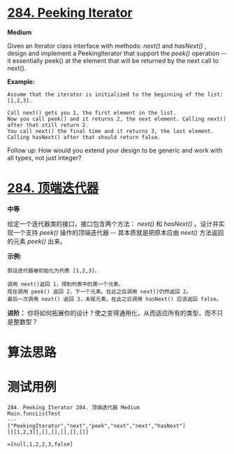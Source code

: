 # [284. Peeking Iterator][enTitle]

**Medium**

Given an Iterator class interface with methods:  *next()*  and  *hasNext()* , design and implement a PeekingIterator that support the  *peek()*  operation -- it essentially peek() at the element that will be returned by the next call to next().

**Example:**

```
Assume that the iterator is initialized to the beginning of the list: [1,2,3].

Call next() gets you 1, the first element in the list.
Now you call peek() and it returns 2, the next element. Calling next() after that still return 2.
You call next() the final time and it returns 3, the last element.
Calling hasNext() after that should return false.

```

Follow up: How would you extend your design to be generic and work with all types, not just integer?


# [284. 顶端迭代器][cnTitle]

**中等**

给定一个迭代器类的接口，接口包含两个方法：  *next()*  和  *hasNext()* 。设计并实现一个支持  *peek()*  操作的顶端迭代器 -- 其本质就是把原本应由  *next()*  方法返回的元素  *peek()*  出来。

**示例:**

```
假设迭代器被初始化为列表 [1,2,3]。

调用 next()返回 1，得到列表中的第一个元素。
现在调用 peek() 返回 2，下一个元素。在此之后调用 next()仍然返回 2。
最后一次调用 next() 返回 3，末尾元素。在此之后调用 hasNext() 应该返回 false。

```

**进阶：** 你将如何拓展你的设计？使之变得通用化，从而适应所有的类型，而不只是整数型？




# 算法思路

# 测试用例
```
284. Peeking Iterator 284. 顶端迭代器 Medium
Main.funcListTest
---
["PeekingIterator","next","peek","next","next","hasNext"]
[[[1,2,3]],[],[],[],[],[]]

=[null,1,2,2,3,false]
```

[enTitle]: https://leetcode.com/problems/peeking-iterator/
[cnTitle]: https://leetcode-cn.com/problems/peeking-iterator/
